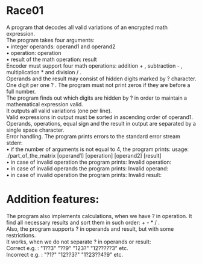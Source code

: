 # Race01
A program that decodes all valid variations of an encrypted math expression.\
The program takes four arguments:\
• integer operands: operand1 and operand2\
• operation: operation\
• result of the math operation: result\
Encoder must support four math operations: addition + , subtraction - , multiplication *  and division / . \
Operands and the result may consist of hidden digits marked by ? character.\
One digit per one ? . The program must not print zeros if they are before a full number.\
The program finds out which digits are hidden by ? in order to maintain a mathematical expression valid. \
It outputs all valid variations (one per line).\
Valid expressions in output must be sorted in ascending order of operand1.\
Operands, operations, equal sign and the result in output are separated by a single space character.\
Error handling. The program prints errors to the standard error stream stderr:\
• if the number of arguments is not equal to 4, the program prints: usage: ./part_of_the_matrix [operand1] [operation] [operand2] [result]\
• in case of invalid operation the program prints: Invalid operation: <value>\
• in case of invalid operands the program prints: Invalid operand: <value>\
• in case of invalid operation the program prints: Invalid result: <value>
# Addition features:
The program also implements calculations, when we have ? in operation. It find all necessary results and sort them in such order: + - * / .\
Also, the program supports ? in operands and result, but with some restrictions.\
It works, when we do not separate ? in operands or result:\
Correct e.g. : "1??3" "??9" "123?" "12?????3" etc.\
Incorrect e.g. : "?1?" "12??3?" "1?23??4?9" etc.
